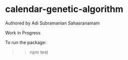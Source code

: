 # calendar-genetic-algorithm

Authored by Adi Subramanian Sahasranamam

Work in Progress


To run the package:
>> npm test




